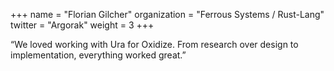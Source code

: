 +++
name = "Florian Gilcher"
organization = "Ferrous Systems / Rust-Lang"
twitter = "Argorak"
weight = 3
+++

“We loved working with Ura for Oxidize. From research over design to implementation, everything worked great.”